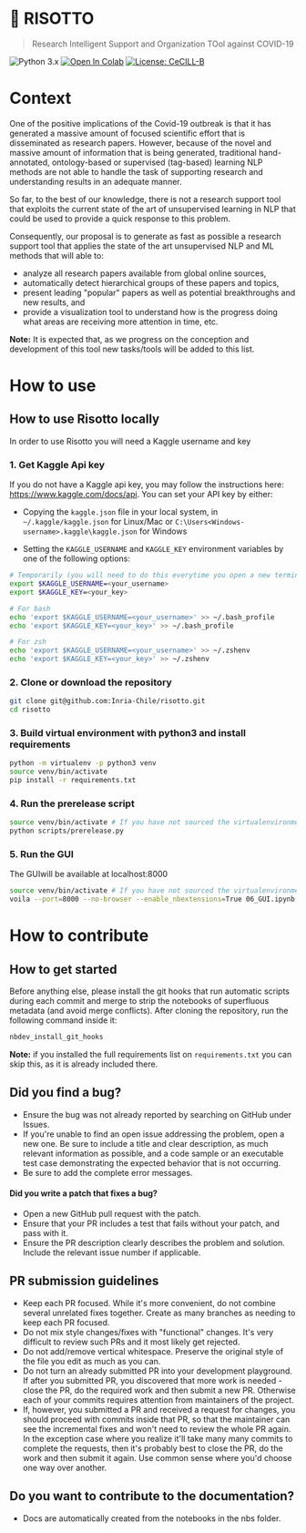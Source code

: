 # 🍚 RISOTTO

> Research Intelligent Support and Organization TOol against COVID-19

![Python 3.x](https://img.shields.io/badge/python-3.x-green.svg)
[![Open In Colab](https://colab.research.google.com/assets/colab-badge.svg)](https://colab.research.google.com/github/Inria-Chile/risotto)
[![License: CeCILL-B](https://img.shields.io/badge/license-CeCILL--B-orange)](https://cecill.info/licences.en.html)

# Context

One of the positive implications of the Covid-19 outbreak is that it has generated a massive amount of focused scientific effort that is disseminated as research papers. However, because of the novel and massive amount of information that is being generated, traditional hand-annotated, ontology-based or supervised (tag-based) learning NLP methods are not able to handle the task of supporting research and understanding results in an adequate manner.

So far, to the best of our knowledge, there is not a research support tool that exploits the current state of the art of unsupervised learning in NLP that could be used to provide a quick response to this problem.

Consequently, our proposal is to generate as fast as possible a research support tool that applies the state of the art unsupervised NLP and ML methods that will able to:

- analyze all research papers available from global online sources,
- automatically detect hierarchical groups of these papers and topics,
- present leading "popular" papers as well as potential breakthroughs and new results, and
- provide a visualization tool to understand how is the progress doing what areas are receiving more attention in time, etc.

**Note:** It is expected that, as we progress on the conception and development of this tool new tasks/tools will be added to this list.

# How to use

## How to use Risotto locally

In order to use Risotto you will need a Kaggle username and key

### 1. Get Kaggle Api key

If you do not have a Kaggle api key, you may follow the instructions here: https://www.kaggle.com/docs/api. You can set your API key by either:

- Copying the `kaggle.json` file in your local system, in `~/.kaggle/kaggle.json` for Linux/Mac or `C:\Users<Windows-username>.kaggle\kaggle.json` for Windows

- Setting the `KAGGLE_USERNAME` and `KAGGLE_KEY` environment variables by one of the following options:

```bash
# Temporarily (you will need to do this everytime you open a new terminal):
export $KAGGLE_USERNAME=<your_username>
export $KAGGLE_KEY=<your_key>
```

```bash
# For bash
echo 'export $KAGGLE_USERNAME=<your_username>' >> ~/.bash_profile
echo 'export $KAGGLE_KEY=<your_key>' >> ~/.bash_profile
```

```bash
# For zsh
echo 'export $KAGGLE_USERNAME=<your_username>' >> ~/.zshenv
echo 'export $KAGGLE_KEY=<your_key>' >> ~/.zshenv
```

### 2. Clone or download the repository

```bash
git clone git@github.com:Inria-Chile/risotto.git
cd risotto
```

### 3. Build virtual environment with python3 and install requirements

```bash
python -m virtualenv -p python3 venv
source venv/bin/activate
pip install -r requirements.txt
```

### 4. Run the prerelease script

```bash
source venv/bin/activate # If you have not sourced the virtualenvironment already
python scripts/prerelease.py
```

### 5. Run the GUI

The GUIwill be available at localhost:8000

```bash
source venv/bin/activate # If you have not sourced the virtualenvironment already
voila --port=8000 --no-browser --enable_nbextensions=True 06_GUI.ipynb
```

# How to contribute

## How to get started

Before anything else, please install the git hooks that run automatic scripts during each commit and merge to strip the notebooks of superfluous metadata (and avoid merge conflicts). After cloning the repository, run the following command inside it:

```bash
nbdev_install_git_hooks
```

**Note:** if you installed the full requirements list on `requirements.txt` you can skip this, as it is already included there.

## Did you find a bug?

- Ensure the bug was not already reported by searching on GitHub under Issues.
- If you're unable to find an open issue addressing the problem, open a new one. Be sure to include a title and clear description, as much relevant information as possible, and a code sample or an executable test case demonstrating the expected behavior that is not occurring.
- Be sure to add the complete error messages.

#### Did you write a patch that fixes a bug?

- Open a new GitHub pull request with the patch.
- Ensure that your PR includes a test that fails without your patch, and pass with it.
- Ensure the PR description clearly describes the problem and solution. Include the relevant issue number if applicable.

## PR submission guidelines

- Keep each PR focused. While it's more convenient, do not combine several unrelated fixes together. Create as many branches as needing to keep each PR focused.
- Do not mix style changes/fixes with "functional" changes. It's very difficult to review such PRs and it most likely get rejected.
- Do not add/remove vertical whitespace. Preserve the original style of the file you edit as much as you can.
- Do not turn an already submitted PR into your development playground. If after you submitted PR, you discovered that more work is needed - close the PR, do the required work and then submit a new PR. Otherwise each of your commits requires attention from maintainers of the project.
- If, however, you submitted a PR and received a request for changes, you should proceed with commits inside that PR, so that the maintainer can see the incremental fixes and won't need to review the whole PR again. In the exception case where you realize it'll take many many commits to complete the requests, then it's probably best to close the PR, do the work and then submit it again. Use common sense where you'd choose one way over another.

## Do you want to contribute to the documentation?

- Docs are automatically created from the notebooks in the nbs folder.
